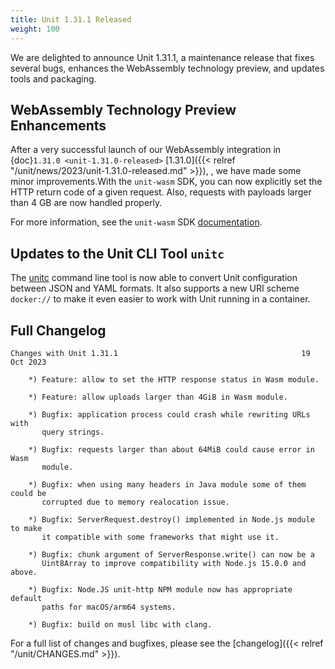 ```yaml
---
title: Unit 1.31.1 Released
weight: 100
---
```


We are delighted to announce Unit 1.31.1, a maintenance release that fixes
several bugs, enhances the WebAssembly technology preview, and updates tools
and packaging.

## WebAssembly Technology Preview Enhancements

After a very successful launch of our WebAssembly integration in
{doc}`1.31.0 <unit-1.31.0-released>`
[1.31.0]({{< relref "/unit/news/2023/unit-1.31.0-released.md" >}}),
,
we have made some minor improvements.With the `unit-wasm` SDK,
you can now explicitly set the HTTP return code of a given request.
Also, requests with payloads larger than 4 GB are now handled properly.

For more information, see the `unit-wasm` SDK
[documentation](https://github.com/nginx/unit-wasm).

## Updates to the Unit CLI Tool `unitc`

The
[unitc](https://github.com/nginx/unit/tree/master/tools)
command line tool is now able to convert Unit configuration
between JSON and YAML formats.
It also supports a new URI scheme `docker://`
to make it even easier to work with Unit running in a container.

## Full Changelog

```none
Changes with Unit 1.31.1                                         19 Oct 2023

    *) Feature: allow to set the HTTP response status in Wasm module.

    *) Feature: allow uploads larger than 4GiB in Wasm module.

    *) Bugfix: application process could crash while rewriting URLs with
       query strings.

    *) Bugfix: requests larger than about 64MiB could cause error in Wasm
       module.

    *) Bugfix: when using many headers in Java module some of them could be
       corrupted due to memory realocation issue.

    *) Bugfix: ServerRequest.destroy() implemented in Node.js module to make
       it compatible with some frameworks that might use it.

    *) Bugfix: chunk argument of ServerResponse.write() can now be a
       Uint8Array to improve compatibility with Node.js 15.0.0 and above.

    *) Bugfix: Node.JS unit-http NPM module now has appropriate default
       paths for macOS/arm64 systems.

    *) Bugfix: build on musl libc with clang.
```

For a full list of changes and bugfixes,
please see the [changelog]({{< relref "/unit/CHANGES.md" >}}).
